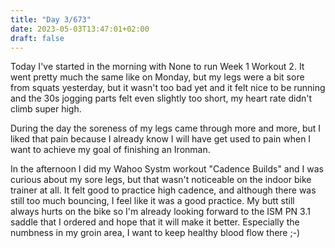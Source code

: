 ```yaml
---
title: "Day 3/673"
date: 2023-05-03T13:47:01+02:00
draft: false
---
```


Today I've started in the morning with None to run Week 1 Workout 2. It went pretty much the same like on Monday, but my legs were a bit sore from squats yesterday, but it wasn't too bad yet and it felt nice to be running and the 30s jogging parts felt even slightly too short, my heart rate didn't climb super high.

During the day the soreness of my legs came through more and more, but I liked that pain because I already know I will have get used to pain when I want to achieve my goal of finishing an Ironman.

In the afternoon I did my Wahoo Systm workout "Cadence Builds" and I was curious about my sore legs, but that wasn't noticeable on the indoor bike trainer at all. It felt good to practice high cadence, and although there was still too much bouncing, I feel like it was a good practice. My butt still always hurts on the bike so I'm already looking forward to the ISM PN 3.1 saddle that I ordered and hope that it will make it better. Especially the numbness in my groin area, I want to keep healthy blood flow there ;-)
